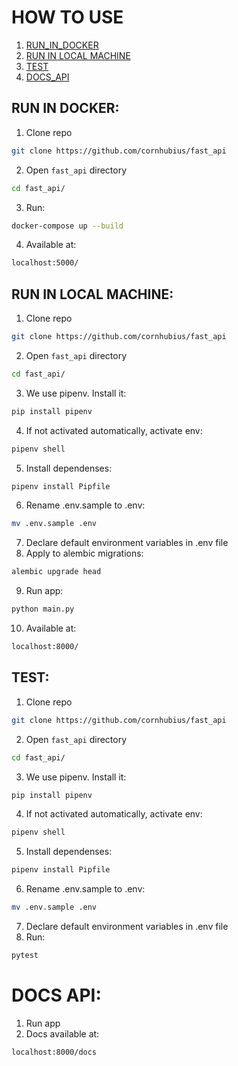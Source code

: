 # HOW TO USE
1. [RUN_IN_DOCKER](#RUN_IN_DOCKER)
2. [RUN IN LOCAL MACHINE](#RUN_IN_LOCAL_MACHINE)
3. [TEST](#TEST)
4. [DOCS_API](#DOCS_API)

## RUN IN DOCKER: <a name="RUN_IN_DOCKER"></a>
1. Clone repo
```bash
git clone https://github.com/cornhubius/fast_api
```
2. Open `fast_api` directory
```bash
cd fast_api/
```
3. Run: 
```bash
docker-compose up --build
```
4. Available at: 
```bash 
localhost:5000/
```


## RUN IN LOCAL MACHINE: <a name="RUN_IN_LOCAL_MACHINE"></a>
1. Clone repo
```bash
git clone https://github.com/cornhubius/fast_api
```
2. Open `fast_api` directory
```bash
cd fast_api/
```
3. We use pipenv. Install it: 
```bash
pip install pipenv
```
4. If not activated automatically, activate env: 
```bash
pipenv shell
```
5. Install dependenses: 
```bash
pipenv install Pipfile
```
6. Rename .env.sample to .env:
```bash
mv .env.sample .env
```
7. Declare default environment variables in .env file
8. Apply to alembic migrations: 
```bash
alembic upgrade head
```
9. Run app: 
```bash
python main.py
```
10. Available at: 
```bash
localhost:8000/
```


## TEST: <a name="TEST"></a>
1. Clone repo
```bash
git clone https://github.com/cornhubius/fast_api
```
2. Open `fast_api` directory
```bash
cd fast_api/
```
3. We use pipenv. Install it: 
```bash
pip install pipenv
```
4. If not activated automatically, activate env: 
```bash
pipenv shell
```
5. Install dependenses: 
```bash
pipenv install Pipfile
```
6. Rename .env.sample to .env:
```bash
mv .env.sample .env
```
7. Declare default environment variables in .env file
8. Run: 
```bash 
pytest
```


# DOCS API: <a name="DOCS_API"></a>
1. Run app
2. Docs available at: 
```bash
localhost:8000/docs
```


